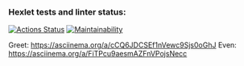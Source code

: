 ### Hexlet tests and linter status:
[![Actions Status](https://github.com/ssidorovan/java-project-61/workflows/hexlet-check/badge.svg)](https://github.com/ssidorovan/java-project-61/actions)
[![Maintainability](https://api.codeclimate.com/v1/badges/74b9c77994449ec288ea/maintainability)](https://codeclimate.com/github/ssidorovan/java-project-61/maintainability)

Greet: https://asciinema.org/a/cCQ6JDCSEf1nVewc9Sjs0oGhJ
Even: https://asciinema.org/a/FiTPcu9aesmAZFnVPojsNecc

